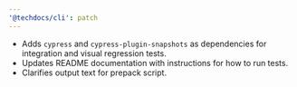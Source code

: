```yaml
---
'@techdocs/cli': patch
---
```


- Adds `cypress` and `cypress-plugin-snapshots` as dependencies for integration and visual regression tests.
- Updates README documentation with instructions for how to run tests.
- Clarifies output text for prepack script.

